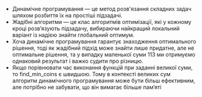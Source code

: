 * Динамічне програмування — це метод розв'язання складних задач шляхом розбиття їх на простіші підзадачі. 
* Жадібні алгоритми — це клас алгоритмів оптимізації, які у кожному кроці розв’язують підзадачу, вибираючи найкращий локальний варіант із надією знайти глобальний оптимум. 
* Хоча динамічне програмування гарантує знаходження оптимального рішення, тоді як жадібний підхід може знайти лише придатне, але не оптимальне рішення, та у випадку маленької суми 113 ми отримуємо однаковий результат і важко судити про різницю.
* Якщо порівнювати час виконання функцій при заданні великої суми, то find_min_coins є швидшою. Тому в контексті великих сум алгоритм динамічного програмування може бути більш ефективним, але потрібно не забувати, що він вимагає більше памʼяті   
